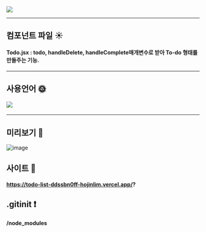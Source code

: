 <img src="https://capsule-render.vercel.app/api?type=waving&color=auto&height=200&section=header&text=[todo-list]&fontSize=90" /> 

***
## 컴포넌트 파일  :sunny: 

#### Todo.jsx : todo, handleDelete, handleComplete매개변수로 받아 To-do 형태를 만들주는 기능.

***

## 사용언어  :sun_with_face:
#### <img src="https://img.shields.io/badge/React-61DAFB?style=for-the-badge&logo=React&logoColor=white"/>

***

## 미리보기  :sunflower:
![image](https://github.com/HojinLim/todo-list/assets/69897998/ae5d56bf-d228-415a-85d4-0820613051cf)


## 사이트  :wilted_flower:

#### https://todo-list-ddssbn0ff-hojinlim.vercel.app/? 

## .gitinit  :exclamation:

####  /node_modules

